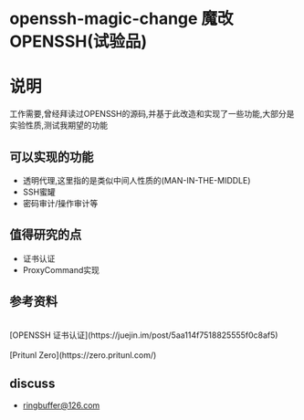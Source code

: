 # openssh-magic-change 魔改OPENSSH(试验品)


# 说明
工作需要,曾经拜读过OPENSSH的源码,并基于此改造和实现了一些功能,大部分是实验性质,测试我期望的功能

## 可以实现的功能
-   透明代理,这里指的是类似中间人性质的(MAN-IN-THE-MIDDLE)
-   SSH蜜罐
-   密码审计/操作审计等

## 值得研究的点
-   证书认证
-   ProxyCommand实现

##  参考资料
<br>
[OPENSSH 证书认证](https://juejin.im/post/5aa114f7518825555f0c8af5)<br><br>
[Pritunl Zero](https://zero.pritunl.com/)<br>

## discuss

- ringbuffer@126.com
